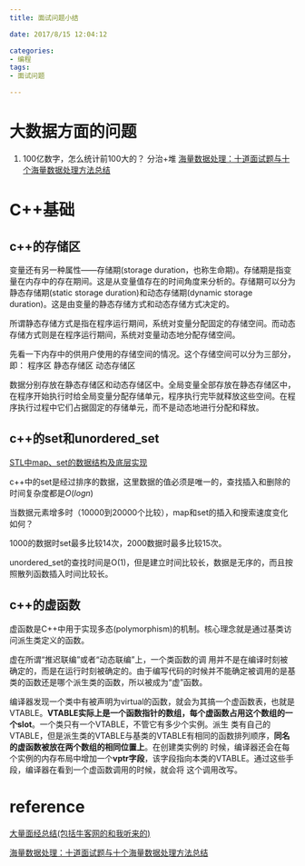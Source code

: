 ```yaml
---
title: 面试问题小结

date: 2017/8/15 12:04:12

categories:
- 编程
tags:
- 面试问题

---
```


# 大数据方面的问题
1. 100亿数字，怎么统计前100大的？
分治+堆
[海量数据处理：十道面试题与十个海量数据处理方法总结](http://blog.csdn.net/v_july_v/article/details/6279498)

# C++基础
## c++的存储区
变量还有另一种属性——存储期(storage duration，也称生命期)。存储期是指变量在内存中的存在期间。这是从变量值存在的时间角度来分析的。存储期可以分为静态存储期(static storage duration)和动态存储期(dynamic storage duration)。这是由变量的静态存储方式和动态存储方式决定的。

所谓静态存储方式是指在程序运行期间，系统对变量分配固定的存储空间。而动态存储方式则是在程序运行期间，系统对变量动态地分配存储空间。

先看一下内存中的供用户使用的存储空间的情况。这个存储空间可以分为三部分，即：
程序区
静态存储区
动态存储区

数据分别存放在静态存储区和动态存储区中。全局变量全部存放在静态存储区中，在程序开始执行时给全局变量分配存储单元，程序执行完毕就释放这些空间。在程序执行过程中它们占据固定的存储单元，而不是动态地进行分配和释放。


## c++的set和unordered_set
[STL中map、set的数据结构及底层实现](http://blog.csdn.net/wallaceli1981/article/details/4723478)

c++中的set是经过排序的数据，这里数据的值必须是唯一的，查找插入和删除的时间复杂度都是$O(logn)$

 当数据元素增多时（10000到20000个比较），map和set的插入和搜索速度变化如何？
 
1000的数据时set最多比较14次，2000数据时最多比较15次。


unordered_set的查找时间是O(1)，但是建立时间比较长，数据是无序的，而且按照散列函数插入时间比较长。


## c++的虚函数 
虚函数是C++中用于实现多态(polymorphism)的机制。核心理念就是通过基类访问派生类定义的函数。

虚在所谓“推迟联编”或者“动态联编”上，一个类函数的调 用并不是在编译时刻被确定的，而是在运行时刻被确定的。由于编写代码的时候并不能确定被调用的是基类的函数还是哪个派生类的函数，所以被成为“虚”函数。

编译器发现一个类中有被声明为virtual的函数，就会为其搞一个虚函数表，也就是 VTABLE。**VTABLE实际上是一个函数指针的数组，每个虚函数占用这个数组的一个slot**。一个类只有一个VTABLE，不管它有多少个实例。派生 类有自己的VTABLE，但是派生类的VTABLE与基类的VTABLE有相同的函数排列顺序，**同名的虚函数被放在两个数组的相同位置上**。在创建类实例的 时候，编译器还会在每个实例的内存布局中增加一个**vptr字段**，该字段指向本类的VTABLE。通过这些手段，编译器在看到一个虚函数调用的时候，就会将 这个调用改写。




# reference

[大量面经总结(包括牛客网的和我听来的)](https://www.nowcoder.com/discuss/33737?type=0&order=0&pos=213&page=2)

[海量数据处理：十道面试题与十个海量数据处理方法总结](http://blog.csdn.net/v_july_v/article/details/6279498)